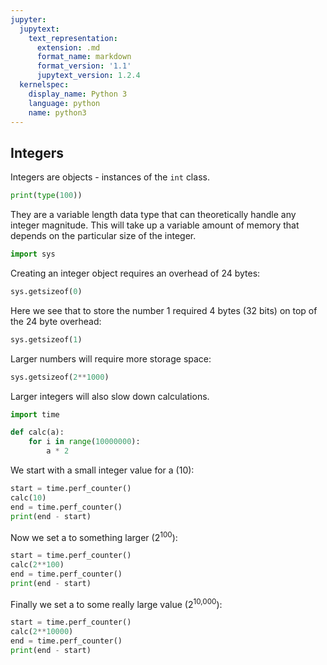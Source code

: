 ```yaml
---
jupyter:
  jupytext:
    text_representation:
      extension: .md
      format_name: markdown
      format_version: '1.1'
      jupytext_version: 1.2.4
  kernelspec:
    display_name: Python 3
    language: python
    name: python3
---
```


## Integers


Integers are objects - instances of the ``int`` class.

```python
print(type(100))
```

They are a variable length data type that can theoretically handle any integer magnitude. This will take up a variable amount of memory that depends on the particular size of the integer.

```python
import sys
```

Creating an integer object requires an overhead of 24 bytes:

```python
sys.getsizeof(0)
```

Here we see that to store the number 1 required 4 bytes (32 bits) on top of the 24 byte overhead:

```python
sys.getsizeof(1)
```

Larger numbers will require more storage space:

```python
sys.getsizeof(2**1000)
```

Larger integers will also slow down calculations.

```python
import time
```

```python
def calc(a):
    for i in range(10000000):
        a * 2
```

We start with a small integer value for a (10):

```python
start = time.perf_counter()
calc(10)
end = time.perf_counter()
print(end - start)
```

Now we set a to something larger (2<sup>100</sup>):

```python
start = time.perf_counter()
calc(2**100)
end = time.perf_counter()
print(end - start)
```

Finally we set a to some really large value (2<sup>10,000</sup>):

```python
start = time.perf_counter()
calc(2**10000)
end = time.perf_counter()
print(end - start)
```
